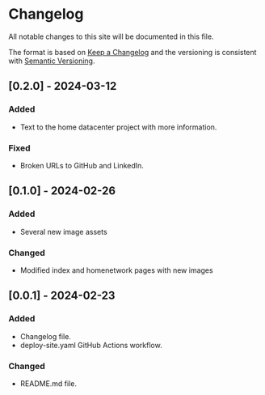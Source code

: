 # Changelog

All notable changes to this site will be documented in this file.

The format is based on [Keep a Changelog](https://keepachangelog.com/en/1.1.0/) and the versioning is consistent with [Semantic Versioning](https://semver.org/).


## [0.2.0] - 2024-03-12
### Added
- Text to the home datacenter project with more information.

### Fixed
- Broken URLs to GitHub and LinkedIn.

## [0.1.0] - 2024-02-26
### Added
- Several new image assets

### Changed
- Modified index and homenetwork pages with new images

## [0.0.1] - 2024-02-23
### Added
 - Changelog file.
 - deploy-site.yaml GitHub Actions workflow.

### Changed
 - README.md file.
